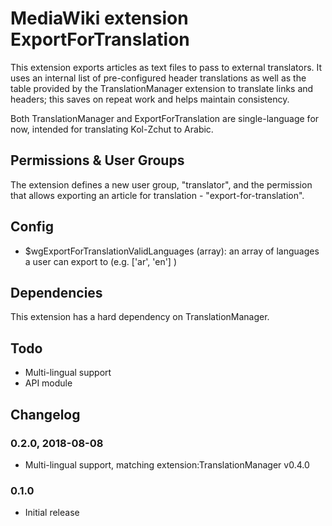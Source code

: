 # MediaWiki extension ExportForTranslation

This extension exports articles as text files to pass to external
translators. It uses an internal list of pre-configured header
translations as well as the table provided by the TranslationManager
extension to translate links and headers; this saves on repeat work
and helps maintain consistency.

Both TranslationManager and ExportForTranslation are single-language
for now, intended for translating Kol-Zchut to Arabic.

## Permissions & User Groups
The extension defines a new user group, "translator", and the permission
that allows exporting an article for translation - "export-for-translation".

## Config
- $wgExportForTranslationValidLanguages (array): an array of languages a user can
  export to (e.g. ['ar', 'en'] )

## Dependencies
This extension has a hard dependency on TranslationManager.

## Todo
- Multi-lingual support
- API module

## Changelog
### 0.2.0, 2018-08-08
- Multi-lingual support, matching extension:TranslationManager v0.4.0
### 0.1.0
- Initial release
